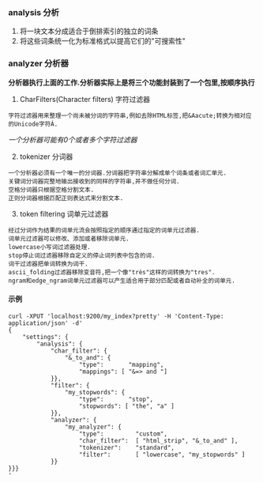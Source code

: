 ### analysis 分析
1. 将一块文本分成适合于倒排索引的独立的词条  
2. 将这些词条统一化为标准格式以提高它们的"可搜索性"

### analyzer 分析器
**分析器执行上面的工作.分析器实际上是将三个功能封装到了一个包里,按顺序执行**  
1. CharFilters(Character filters) 字符过滤器
```
字符过滤器用来整理一个尚未被分词的字符串,例如去除HTML标签,把&Aacute;转换为相对应的Unicode字符Á. 
```
*一个分析器可能有0个或者多个字符过滤器*  

2. tokenizer 分词器
```
一个分析器必须有一个唯一的分词器.分词器把字符串分解成单个词条或者词汇单元.
关键词分词器完整地输出接收到的同样的字符串,并不做任何分词.
空格分词器只根据空格分割文本.
正则分词器根据匹配正则表达式来分割文本. 
```

3. token filtering 词单元过滤器
```
经过分词作为结果的词单元流会按照指定的顺序通过指定的词单元过滤器.
词单元过滤器可以修改、添加或者移除词单元.
lowercase小写词过滤器处理.
stop停止词过滤器移除自定义的停止词列表中包含的词.
词干过滤器把单词转换为词干.
ascii_folding过滤器移除变音符,把一个像"très"这样的词转换为"tres".
ngram和edge_ngram词单元过滤器可以产生适合用于部分匹配或者自动补全的词单元.
```

#### 示例
```
curl -XPUT 'localhost:9200/my_index?pretty' -H 'Content-Type: application/json' -d'
{
    "settings": {
        "analysis": {
            "char_filter": {
                "&_to_and": {
                    "type":       "mapping",
                    "mappings": [ "&=> and "]
            }},
            "filter": {
                "my_stopwords": {
                    "type":       "stop",
                    "stopwords": [ "the", "a" ]
            }},
            "analyzer": {
                "my_analyzer": {
                    "type":         "custom",
                    "char_filter":  [ "html_strip", "&_to_and" ],
                    "tokenizer":    "standard",
                    "filter":       [ "lowercase", "my_stopwords" ]
            }}
}}}
'
```